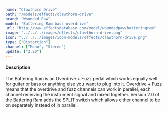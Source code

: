 ```yaml
---
name: "Clawthorn Drive"
path: "/models/effects/clawthorn-drive"
brand: "Wounded Paw"
model: "Battering Ram bass overdrive"
url: "http://www.effectsdatabase.com/model/woundedpaw/batteringram"
image: "../../../images/effects/clawthorn-drive.png"
icon: "../../../images/icon-models/effects/clawthorn-drive.png"
type: ["Distortion"]
channel: ["Mono", "Stereo"]
update: ["2.20"]
---
```

#### Description
The Battering Ram is an Overdrive + Fuzz pedal which works equally well for guitar or bass or anything else you want to plug into it. Overdrive + Fuzz means that the overdrive and fuzz channels can work in parallel, each channel receiving the instrument signal and mixed together. Version 2.0 of the Battering Ram adds the SPLIT switch which allows either channel to be on separately instead of in parallel. 